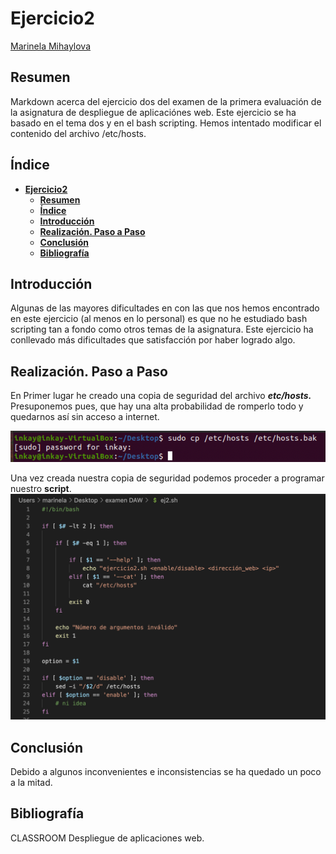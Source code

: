 # **Ejercicio2**

[Marinela Mihaylova](https://github.com/intkai)

## **Resumen**

Markdown acerca del ejercicio dos del examen de la primera evaluación de la asignatura de despliegue de aplicaciónes web. Este ejercicio se ha basado en el tema dos y en el bash scripting. Hemos intentado modificar el contenido del archivo /etc/hosts.

## **Índice**

- [**Ejercicio2**](#ejercicio2)
  - [**Resumen**](#resumen)
  - [**Índice**](#índice)
  - [**Introducción**](#introducción)
  - [**Realización. Paso a Paso**](#realización-paso-a-paso)
  - [**Conclusión**](#conclusión)
  - [**Bibliografía**](#bibliografía)

## **Introducción**

Algunas de las mayores dificultades en con las que nos hemos encontrado en este ejercicio (al menos en lo personal) es que no he estudiado bash scripting tan a fondo como otros temas de la asignatura. Este ejercicio ha conllevado más dificultades que satisfacción por haber logrado algo.

## **Realización. Paso a Paso**

En Primer lugar he creado una copia de seguridad del archivo **_etc/hosts._** Presuponemos pues, que hay una alta probabilidad de romperlo todo y quedarnos así sin acceso a internet.

![copia_de_seguridad](images/cap1.png)

Una vez creada nuestra copia de seguridad podemos proceder a programar nuestro **script**.
![bash_script](images/cap2.png)

## **Conclusión**

Debido a algunos inconvenientes e inconsistencias se ha quedado un poco a la mitad.

## **Bibliografía**

CLASSROOM Despliegue de aplicaciones web.
